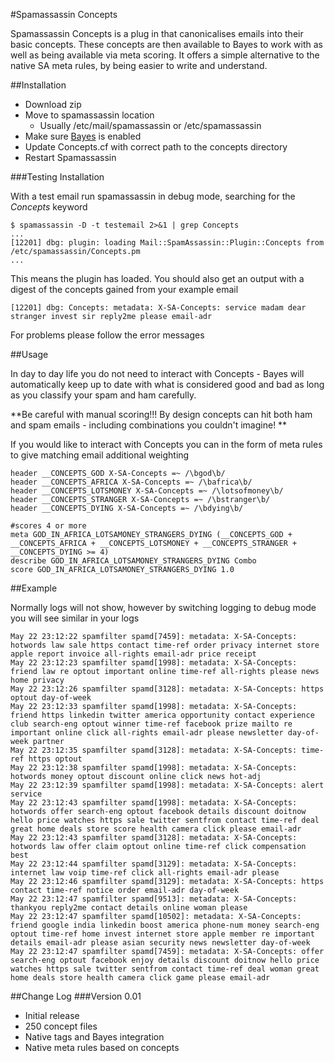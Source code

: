 #Spamassassin Concepts

Spamassassin Concepts is a plug in that canonicalises emails into their basic concepts. These concepts are then available to Bayes to work with as well as being available via meta scoring.
It offers a simple alternative to the native SA meta rules, by being easier to write and understand.

##Installation

 - Download zip
 - Move to spamassassin location
	 - Usually /etc/mail/spamassassin or /etc/spamassassin
 - Make sure [Bayes](https://wiki.apache.org/spamassassin/BayesFaq) is enabled
 - Update Concepts.cf with correct path to the concepts directory
 - Restart Spamassassin

###Testing Installation

With a test email run spamassassin in debug mode, searching for the *Concepts* keyword

    $ spamassassin -D -t testemail 2>&1 | grep Concepts
    ...
    [12201] dbg: plugin: loading Mail::SpamAssassin::Plugin::Concepts from /etc/spamassassin/Concepts.pm
    ...

This means the plugin has loaded.
You should also get an output with a digest of the concepts gained from your example email

    [12201] dbg: Concepts: metadata: X-SA-Concepts: service madam dear stranger invest sir reply2me please email-adr

For problems please follow the error messages

##Usage

In day to day life you do not need to interact with Concepts - Bayes will automatically keep up to date with what is considered good and bad as long as you classify your spam and ham carefully.

**Be careful with manual scoring!!! By design concepts can hit both ham and spam emails - including combinations you couldn't imagine! **

If you would like to interact with Concepts you can in the form of meta rules to give matching email additional weighting

    header __CONCEPTS_GOD X-SA-Concepts =~ /\bgod\b/
    header __CONCEPTS_AFRICA X-SA-Concepts =~ /\bafrica\b/
    header __CONCEPTS_LOTSMONEY X-SA-Concepts =~ /\lotsofmoney\b/
    header __CONCEPTS_STRANGER X-SA-Concepts =~ /\bstranger\b/
    header __CONCEPTS_DYING X-SA-Concepts =~ /\bdying\b/
    
    #scores 4 or more
    meta GOD_IN_AFRICA_LOTSAMONEY_STRANGERS_DYING (__CONCEPTS_GOD + __CONCEPTS_AFRICA + __CONCEPTS_LOTSMONEY + __CONCEPTS_STRANGER + __CONCEPTS_DYING >= 4)
    describe GOD_IN_AFRICA_LOTSAMONEY_STRANGERS_DYING Combo
    score GOD_IN_AFRICA_LOTSAMONEY_STRANGERS_DYING 1.0 

##Example

Normally logs will not show, however by switching logging to debug mode you will see similar in your logs

    May 22 23:12:22 spamfilter spamd[7459]: metadata: X-SA-Concepts: hotwords law sale https contact time-ref order privacy internet store apple report invoice all-rights email-adr price receipt
    May 22 23:12:23 spamfilter spamd[1998]: metadata: X-SA-Concepts: friend law re optout important online time-ref all-rights please news home privacy
    May 22 23:12:26 spamfilter spamd[3128]: metadata: X-SA-Concepts: https optout day-of-week
    May 22 23:12:33 spamfilter spamd[1998]: metadata: X-SA-Concepts: friend https linkedin twitter america opportunity contact experience club search-eng optout winner time-ref facebook prize mailto re important online click all-rights email-adr please newsletter day-of-week partner
    May 22 23:12:35 spamfilter spamd[3128]: metadata: X-SA-Concepts: time-ref https optout
    May 22 23:12:38 spamfilter spamd[1998]: metadata: X-SA-Concepts: hotwords money optout discount online click news hot-adj
    May 22 23:12:39 spamfilter spamd[1998]: metadata: X-SA-Concepts: alert service
    May 22 23:12:43 spamfilter spamd[1998]: metadata: X-SA-Concepts: hotwords offer search-eng optout facebook details discount doitnow hello price watches https sale twitter sentfrom contact time-ref deal great home deals store score health camera click please email-adr
    May 22 23:12:43 spamfilter spamd[3128]: metadata: X-SA-Concepts: hotwords law offer claim optout online time-ref click compensation best
    May 22 23:12:44 spamfilter spamd[3129]: metadata: X-SA-Concepts: internet law voip time-ref click all-rights email-adr please
    May 22 23:12:46 spamfilter spamd[3129]: metadata: X-SA-Concepts: https contact time-ref notice order email-adr day-of-week
    May 22 23:12:47 spamfilter spamd[9513]: metadata: X-SA-Concepts: thankyou reply2me contact details online woman please
    May 22 23:12:47 spamfilter spamd[10502]: metadata: X-SA-Concepts: friend google india linkedin boost america phone-num money search-eng optout time-ref home invest internet store apple member re important details email-adr please asian security news newsletter day-of-week
    May 22 23:12:47 spamfilter spamd[7459]: metadata: X-SA-Concepts: offer search-eng optout facebook enjoy details discount doitnow hello price watches https sale twitter sentfrom contact time-ref deal woman great home deals store health camera click game please email-adr


##Change Log
###Version 0.01
 - Initial release
 - 250 concept files
 - Native tags and Bayes integration
 - Native meta rules based on concepts
